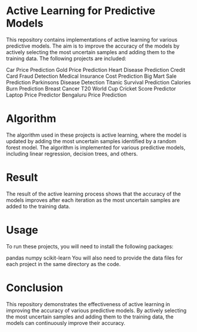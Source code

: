 # **Active Learning for Predictive Models**
This repository contains implementations of active learning for various predictive models. The aim is to improve the accuracy of the models by actively selecting the most uncertain samples and adding them to the training data. The following projects are included:

Car Price Prediction
Gold Price Prediction
Heart Disease Prediction
Credit Card Fraud Detection
Medical Insurance Cost Prediction
Big Mart Sale Prediction
Parkinsons Disease Detection
Titanic Survival Prediction
Calories Burn Prediction
Breast Cancer
T20 World Cup Cricket Score Predictor
Laptop Price Predictor
Bengaluru Price Prediction
# **Algorithm**
The algorithm used in these projects is active learning, where the model is updated by adding the most uncertain samples identified by a random forest model. The algorithm is implemented for various predictive models, including linear regression, decision trees, and others.

# **Result**
The result of the active learning process shows that the accuracy of the models improves after each iteration as the most uncertain samples are added to the training data.

# **Usage**
To run these projects, you will need to install the following packages:

pandas
numpy
scikit-learn
You will also need to provide the data files for each project in the same directory as the code.

# **Conclusion**
This repository demonstrates the effectiveness of active learning in improving the accuracy of various predictive models. By actively selecting the most uncertain samples and adding them to the training data, the models can continuously improve their accuracy.
